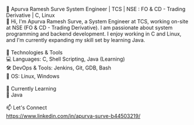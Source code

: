 🚀 Apurva Ramesh Surve
System Engineer | TCS | NSE : FO & CD - Trading Derivative | C, Linux
<br>
👋 Hi, I'm Apurva Ramesh Surve, a System Engineer at TCS, working on-site at NSE (FO & CD - Trading Derivative). I am passionate about system programming and backend development. I enjoy working in C and Linux, and I'm currently expanding my skill set by learning Java.
<br>
<br>
🔧 Technologies & Tools
<br>
💻 Languages: C, Shell Scripting, Java (Learning)
<br>
🛠️ DevOps & Tools: Jenkins, Git, GDB, Bash
<br>
📂 OS: Linux, Windows
<br>
<br>
🎯 Currently Learning
<br>
📌 Java
<br>
<br>
📫 Let's Connect
<br>
https://www.linkedin.com/in/apurva-surve-b44503219/
